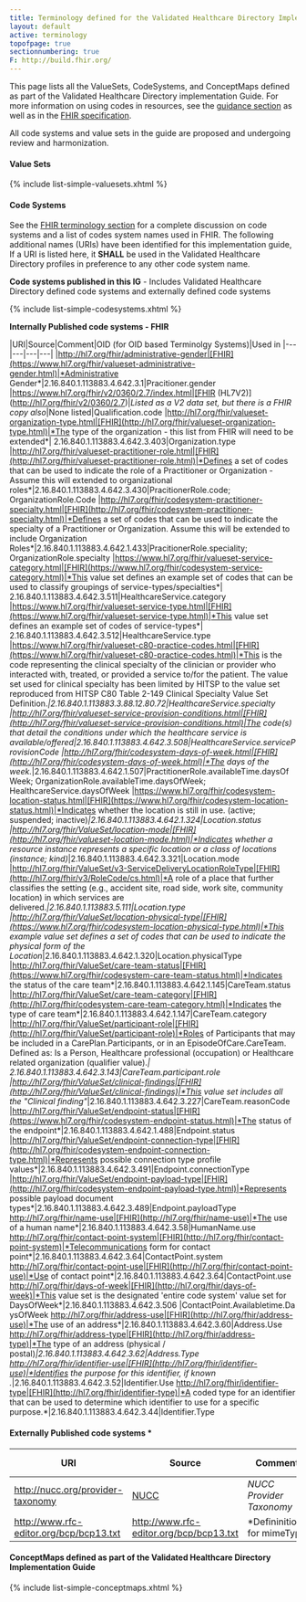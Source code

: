 ```yaml
---
title: Terminology defined for the Validated Healthcare Directory Implementation Guide
layout: default
active: terminology
topofpage: true
sectionnumbering: true
F: http://build.fhir.org/
---
```


This page lists all the ValueSets, CodeSystems, and ConceptMaps defined as part of the Validated Healthcare Directory implementation Guide. For more information on using codes in resources, see the [guidance section](guidance.html#using-codes-in-vhdir-profiles) as well as in the [FHIR specification](http://hl7.org/fhir/STU3/terminologies.html).

All code systems and value sets in the guide are proposed and undergoing review and harmonization.

#### Value Sets

{% include list-simple-valuesets.xhtml %}

<p/><p/>

<!--

These list cross references codes and codable concepts proposed for this implementation guide mappign them to the resources and data elements where they are used.

|Element|Type|Proposed values/Comments|
|---|---|---|
digitalCertificate.type|code|TLS/SSL; device; identity; group
digitalCertificate.use|code|digsig; keyEncipherment
digitalCertificate.certificateStandard|code|x.509v3
digitalCertificate.trustFramework|CodeableConcept|DirectTrust; FBCA; other
accessibility.type (on pracitioner & location)|CodeableConcept|Cultural competence; handicap accessible; ADA compliant; public transit options; answering service
practitioner.communication.proficiency|CodeableConcept|Use ILR scale: 0 (no proficiency); 1 (elementary proficiency); 2 (limited working proficiency); 3 (professional working proficiency); 4 (full professional proficiency)
organization.alias.type|code|DBA; historical; other
organizationrole.role|CodeableConcept|provider; agency; research; payer; diagnostics; supplier; HIE/HIO; member - Note: There are a number of potential value sets to use, one specific to this IG may be created
organizationRole.specialty|CodeableConcept|Value set may be based on qualified clinical specialty codes from NUCC
ehr.certificationEdition|CodeableConcept|2011; 2014; 2015
ehr.patientAccess|CodeableConcept|patient portal; secure messaging; view/download/transmit (VDT)
careteam.mode|code|instance; kind
endpoint.useCase.type|CodeableConcept|An enumeration of specific use cases (service descriptions) supported by the endpoint
VerificationResult.validationNeed|code|none; initial; periodic
VerificationResult.validationStatus|code|attested; validated; in process; requires revalidation; validation failed; revalidation failed
VerificationResult.validationType|code|nothing; primary source; multiple sources
VerificationResult.validationProcess|code|edit check; value set; primary source; multiple sources; standalone; in context
VerificationResult.failureAction|code|fatal; warning; record only; none
VerificationResult.primarySource.sourceType|CodeableConcept|License Board; Primary Education; Continuing Education; Postal Service; Relationship owner; Registration Authority; legal source; issuing source; aughorative source
VerificationResult.primarySource.validationProcess|code|manual; API; push
VerificationResult.primarySource.validationStatus|code|successful; failed; undetermined
VerificationResult.primarySource.CanPushUpdates|code|yes; no; undetermined
VerificationResult.primarySource.PushTypeAvailable|code|specific requested changes; any changes; as defined by source
VerificationResult.attestation.attestationMethod|code|(owner; authorized representative; authorized intermediary; non-authorized source)
network.type|Coding|PPO; HMO; ACO; Speciality; Dental; Vision; Pharmacy; National; Regional; State
productPlan.type|Coding|Medical; Dental; Mental Health; Substance Abuse; Vision; Drug; Short Term. Long Term Care, Hospice, Home Health
productCoverage.benefits.benefitsList.description|CodeableConcept|Days; visits
plan.planType|CodeableConcept|Platinum; Gold; Silver; Bronze; High Deductable; Low Deductable
plan.benefitCategory.benefitType.type|CodeableConcept|preventative , primary care office visit, speciality office visit, hospitalization; emergency room; urgent care
restriction.type|CodeableConcept|conditional release (per DUA); requires flowdown agreement (for redisclosure); internal use only; release defined by access rights (as specified by the national resource)
restriction.reason.reasonType|code|contributes to; reason for; existance of; specific value
restriction.accessRights|Reference|This value set is proposed, additional review required - http://hl7.org/fhir/valueset-security-labels.html
restriction.identifer.status|code|active; inactive; issued in error; revoked; pending

-->

#### Code Systems

See the [FHIR terminology section](http://hl7.org/fhir/STU3/terminologies-systems.html) for a complete discussion on code systems and a list of codes system names used in FHIR. The following additional names (URIs) have been identified for this implementation guide,   If a URI is listed here, it **SHALL** be used in the Validated Healthcare Directory profiles in preference to any other code system name.

**Code systems published in this IG** - Includes Validated Healthcare Directory defined code systems and externally defined code systems

{% include list-simple-codesystems.xhtml %}

<p/><p/>

**Internally Published code systems - FHIR**

|URI|Source|Comment|OID (for OID based Terminolgy Systems)|Used in
|---|---|---|---|
|http://hl7.org/fhir/administrative-gender|[FHIR](https://www.hl7.org/fhir/valueset-administrative-gender.html)|*Administrative Gender*|2.16.840.1.113883.4.642.3.1|Pracitioner.gender
|https://www.hl7.org/fhir/v2/0360/2.7/index.html|[FHIR (HL7V2)](http://hl7.org/fhir/v2/0360/2.7)|*Listed as a V2 data set, but there is a FHIR copy also*|None listed|Qualification.code
|http://hl7.org/fhir/valueset-organization-type.html|[FHIR](http://hl7.org/fhir/valueset-organization-type.html)|*The type of the organization - this list from FHIR will need to be extended*|	2.16.840.1.113883.4.642.3.403|Organization.type
|http://hl7.org/fhir/valueset-practitioner-role.html|[FHIR](http://hl7.org/fhir/valueset-practitioner-role.html)|*Defines a set of codes that can be used to indicate the role of a Practitioner or Organization - Assume this will extended to organizational roles*|2.16.840.1.113883.4.642.3.430|PracitionerRole.code; OrganizationRole.Code
|http://hl7.org/fhir/codesystem-practitioner-specialty.html|[FHIR](http://hl7.org/fhir/codesystem-practitioner-specialty.html)|*Defines a set of codes that can be used to indicate the specialty of a Practitioner or Organization. Assume this will be extended to include Organization Roles*|2.16.840.1.113883.4.642.1.433|PracitionerRole.speciality; OrganizationRole.specialty
|https://www.hl7.org/fhir/valueset-service-category.html|[FHIR](https://www.hl7.org/fhir/codesystem-service-category.html)|*This value set defines an example set of codes that can be used to classify groupings of service-types/specialties*|	2.16.840.1.113883.4.642.3.511|HealthcareService.category
|https://www.hl7.org/fhir/valueset-service-type.html|[FHIR](https://www.hl7.org/fhir/valueset-service-type.html)|*This value set defines an example set of codes of service-types*|	2.16.840.1.113883.4.642.3.512|HealthcareService.type
|https://www.hl7.org/fhir/valueset-c80-practice-codes.html|[FHIR](https://www.hl7.org/fhir/valueset-c80-practice-codes.html)|*This is the code representing the clinical specialty of the clinician or provider who interacted with, treated, or provided a service to/for the patient. The value set used for clinical specialty has been limited by HITSP to the value set reproduced from HITSP C80 Table 2-149 Clinical Specialty Value Set Definition.*|2.16.840.1.113883.3.88.12.80.72|HealthcareService.specialty
|http://hl7.org/fhir/valueset-service-provision-conditions.html|[FHIR](http://hl7.org/fhir/valueset-service-provision-conditions.html)|The code(s) that detail the conditions under which the healthcare service is available/offered|2.16.840.1.113883.4.642.3.508|HealthcareService.serviceProvisionCode
|http://hl7.org/fhir/codesystem-days-of-week.html|[FHIR](http://hl7.org/fhir/codesystem-days-of-week.html)|*The days of the week.*|2.16.840.1.113883.4.642.1.507|PractitionerRole.availableTime.daysOfWeek; OrganizationRole.availableTime.daysOfWeek; HealthcareService.daysOfWeek
|https://www.hl7.org/fhir/codesystem-location-status.html|[FHIR](https://www.hl7.org/fhir/codesystem-location-status.html)|*Indicates whether the location is still in use. (active; suspended; inactive)*|2.16.840.1.113883.4.642.1.324|Location.status
|http://hl7.org/fhir/ValueSet/location-mode|[FHIR](http://hl7.org/fhir/valueset-location-mode.html)|*Indicates whether a resource instance represents a specific location or a class of locations (instance; kind)*|2.16.840.1.113883.4.642.3.321|Location.mode
|http://hl7.org/fhir/ValueSet/v3-ServiceDeliveryLocationRoleType|[FHIR](http://hl7.org/fhir/v3/RoleCode/cs.html)|*A role of a place that further classifies the setting (e.g., accident site, road side, work site, community location) in which services are delivered.*|2.16.840.1.113883.5.111|Location.type
|http://hl7.org/fhir/ValueSet/location-physical-type|[FHIR](https://www.hl7.org/fhir/codesystem-location-physical-type.html)|*This example value set defines a set of codes that can be used to indicate the physical form of the Location*|2.16.840.1.113883.4.642.1.320|Location.physicalType
|http://hl7.org/fhir/ValueSet/care-team-status|[FHIR](https://www.hl7.org/fhir/codesystem-care-team-status.html)|*Indicates the status of the care team*|2.16.840.1.113883.4.642.1.145|CareTeam.status
|http://hl7.org/fhir/ValueSet/care-team-category|[FHIR](http://hl7.org/fhir/codesystem-care-team-category.html)|*Indicates the type of care team*|2.16.840.1.113883.4.642.1.147|CareTeam.category
|http://hl7.org/fhir/ValueSet/participant-role|[FHIR](http://hl7.org/fhir/ValueSet/participant-role)|*Roles of Participants that may be included in a CarePlan.Participants, or in an EpisodeOfCare.CareTeam. Defined as: Is a Person, Healthcare professional (occupation) or Healthcare related organization (qualifier value).*|	2.16.840.1.113883.4.642.3.143|CareTeam.participant.role
|http://hl7.org/fhir/ValueSet/clinical-findings|[FHIR](http://hl7.org/fhir/ValueSet/clinical-findings)|*This value set includes all the "Clinical finding"*|2.16.840.1.113883.4.642.3.227|CareTeam.reasonCode
|http://hl7.org/fhir/ValueSet/endpoint-status|[FHIR](https://www.hl7.org/fhir/codesystem-endpoint-status.html)|*The status of the endpoint*|2.16.840.1.113883.4.642.1.488|Endpoint.status
|http://hl7.org/fhir/ValueSet/endpoint-connection-type|[FHIR](http://hl7.org/fhir/codesystem-endpoint-connection-type.html)|*Represents possible connection type profile values*|2.16.840.1.113883.4.642.3.491|Endpoint.connectionType
|http://hl7.org/fhir/ValueSet/endpoint-payload-type|[FHIR](http://hl7.org/fhir/codesystem-endpoint-payload-type.html)|*Represents possible payload document types*|2.16.840.1.113883.4.642.3.489|Endpoint.payloadType
http://hl7.org/fhir/name-use|[FHIR](http://hl7.org/fhir/name-use)|*The use of a human name*|2.16.840.1.113883.4.642.3.58|HumanName.use
http://hl7.org/fhir/contact-point-system|[FHIR](http://hl7.org/fhir/contact-point-system)|*Telecommunications form for contact point*|2.16.840.1.113883.4.642.3.64|ContactPoint.system
http://hl7.org/fhir/contact-point-use|[FHIR](http://hl7.org/fhir/contact-point-use)|*Use of contact point*|2.16.840.1.113883.4.642.3.64|ContactPoint.use
http://hl7.org/fhir/days-of-week|[FHIR](http://hl7.org/fhir/days-of-week)|*This value set is the designated 'entire code system' value set for DaysOfWeek*|2.16.840.1.113883.4.642.3.506 |ContactPoint.Availabletime.DaysOfWeek
http://hl7.org/fhir/address-use|[FHIR](http://hl7.org/fhir/address-use)|*The use of an address*|2.16.840.1.113883.4.642.3.60|Address.Use
http://hl7.org/fhir/address-type|[FHIR](http://hl7.org/fhir/address-type)|*The type of an address (physical / postal)*|2.16.840.1.113883.4.642.3.62|Address.Type
http://hl7.org/fhir/identifier-use|[FHIR](http://hl7.org/fhir/identifier-use)|*Identifies the purpose for this identifier, if known .*|2.16.840.1.113883.4.642.3.52|Identifier.Use
http://hl7.org/fhir/identifier-type|[FHIR](http://hl7.org/fhir/identifier-type)|*A coded type for an identifier that can be used to determine which identifier to use for a specific purpose.*|2.16.840.1.113883.4.642.3.44|Identifier.Type

#### Externally Published code systems *

|URI|Source|Comment|OID (for non-FHIR systems)
|---|---|---|---|
|http://nucc.org/provider-taxonomy|[NUCC](http://www.nucc.org/index.php/code-sets-mainmenu-41/provider-taxonomy-mainmenu-40/csv-mainmenu-57)|*NUCC Provider Taxonomy*|2.16.840.1.113883.6.101|Proposed for organizationRole above
|http://www.rfc-editor.org/bcp/bcp13.txt|http://www.rfc-editor.org/bcp/bcp13.txt|*Defininitions for mimeType|TBD|Endpoint.payloadMimeType

<p/><p/>

#### ConceptMaps defined as part of the Validated Healthcare Directory Implementation Guide

{% include list-simple-conceptmaps.xhtml %}
